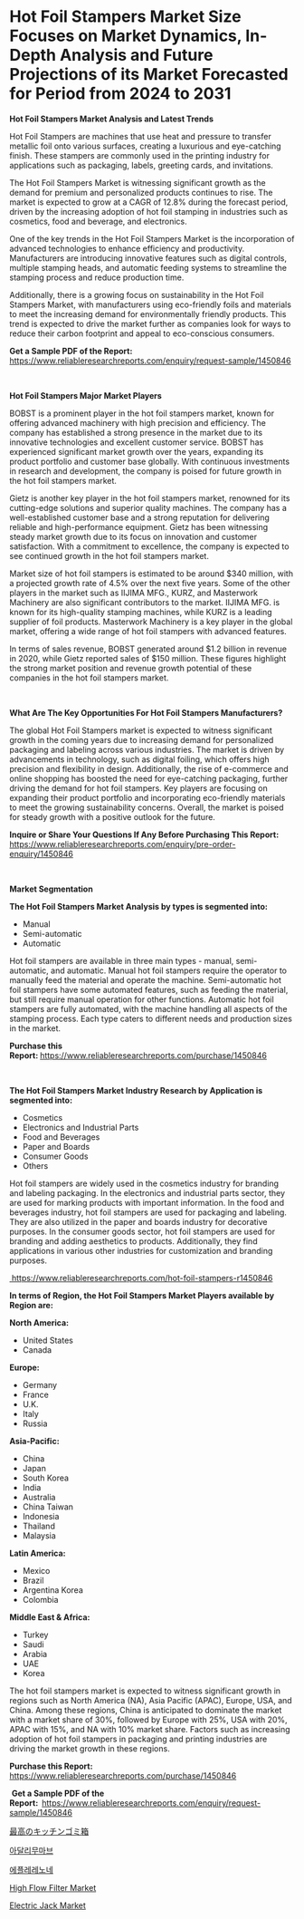 <p><h1>Hot Foil Stampers Market Size Focuses on Market Dynamics, In-Depth Analysis and Future Projections of its Market Forecasted for Period from 2024 to 2031</h1></p><p><strong>Hot Foil Stampers Market Analysis and Latest Trends</strong></p>
<p><p>Hot Foil Stampers are machines that use heat and pressure to transfer metallic foil onto various surfaces, creating a luxurious and eye-catching finish. These stampers are commonly used in the printing industry for applications such as packaging, labels, greeting cards, and invitations.</p><p>The Hot Foil Stampers Market is witnessing significant growth as the demand for premium and personalized products continues to rise. The market is expected to grow at a CAGR of 12.8% during the forecast period, driven by the increasing adoption of hot foil stamping in industries such as cosmetics, food and beverage, and electronics. </p><p>One of the key trends in the Hot Foil Stampers Market is the incorporation of advanced technologies to enhance efficiency and productivity. Manufacturers are introducing innovative features such as digital controls, multiple stamping heads, and automatic feeding systems to streamline the stamping process and reduce production time.</p><p>Additionally, there is a growing focus on sustainability in the Hot Foil Stampers Market, with manufacturers using eco-friendly foils and materials to meet the increasing demand for environmentally friendly products. This trend is expected to drive the market further as companies look for ways to reduce their carbon footprint and appeal to eco-conscious consumers.</p></p>
<p><strong>Get a Sample PDF of the Report:&nbsp;</strong> <a href="https://www.reliableresearchreports.com/enquiry/request-sample/1450846">https://www.reliableresearchreports.com/enquiry/request-sample/1450846</a></p>
<p>&nbsp;</p>
<p><strong>Hot Foil Stampers Major Market Players</strong></p>
<p><p>BOBST is a prominent player in the hot foil stampers market, known for offering advanced machinery with high precision and efficiency. The company has established a strong presence in the market due to its innovative technologies and excellent customer service. BOBST has experienced significant market growth over the years, expanding its product portfolio and customer base globally. With continuous investments in research and development, the company is poised for future growth in the hot foil stampers market.</p><p>Gietz is another key player in the hot foil stampers market, renowned for its cutting-edge solutions and superior quality machines. The company has a well-established customer base and a strong reputation for delivering reliable and high-performance equipment. Gietz has been witnessing steady market growth due to its focus on innovation and customer satisfaction. With a commitment to excellence, the company is expected to see continued growth in the hot foil stampers market.</p><p>Market size of hot foil stampers is estimated to be around $340 million, with a projected growth rate of 4.5% over the next five years. Some of the other players in the market such as IIJIMA MFG., KURZ, and Masterwork Machinery are also significant contributors to the market. IIJIMA MFG. is known for its high-quality stamping machines, while KURZ is a leading supplier of foil products. Masterwork Machinery is a key player in the global market, offering a wide range of hot foil stampers with advanced features.</p><p>In terms of sales revenue, BOBST generated around $1.2 billion in revenue in 2020, while Gietz reported sales of $150 million. These figures highlight the strong market position and revenue growth potential of these companies in the hot foil stampers market.</p></p>
<p>&nbsp;</p>
<p><strong>What Are The Key Opportunities For Hot Foil Stampers Manufacturers?</strong></p>
<p><p>The global Hot Foil Stampers market is expected to witness significant growth in the coming years due to increasing demand for personalized packaging and labeling across various industries. The market is driven by advancements in technology, such as digital foiling, which offers high precision and flexibility in design. Additionally, the rise of e-commerce and online shopping has boosted the need for eye-catching packaging, further driving the demand for hot foil stampers. Key players are focusing on expanding their product portfolio and incorporating eco-friendly materials to meet the growing sustainability concerns. Overall, the market is poised for steady growth with a positive outlook for the future.</p></p>
<p><strong>Inquire or Share Your Questions If Any Before Purchasing This Report:</strong> <a href="https://www.reliableresearchreports.com/enquiry/pre-order-enquiry/1450846">https://www.reliableresearchreports.com/enquiry/pre-order-enquiry/1450846</a></p>
<p>&nbsp;</p>
<p><strong>Market Segmentation</strong></p>
<p><strong>The Hot Foil Stampers Market Analysis by types is segmented into:</strong></p>
<p><ul><li>Manual</li><li>Semi-automatic</li><li>Automatic</li></ul></p>
<p><p>Hot foil stampers are available in three main types - manual, semi-automatic, and automatic. Manual hot foil stampers require the operator to manually feed the material and operate the machine. Semi-automatic hot foil stampers have some automated features, such as feeding the material, but still require manual operation for other functions. Automatic hot foil stampers are fully automated, with the machine handling all aspects of the stamping process. Each type caters to different needs and production sizes in the market.</p></p>
<p><strong>Purchase this Report:&nbsp;</strong><a href="https://www.reliableresearchreports.com/purchase/1450846">https://www.reliableresearchreports.com/purchase/1450846</a></p>
<p>&nbsp;</p>
<p><strong>The Hot Foil Stampers Market Industry Research by Application is segmented into:</strong></p>
<p><ul><li>Cosmetics</li><li>Electronics and Industrial Parts</li><li>Food and Beverages</li><li>Paper and Boards</li><li>Consumer Goods</li><li>Others</li></ul></p>
<p><p>Hot foil stampers are widely used in the cosmetics industry for branding and labeling packaging. In the electronics and industrial parts sector, they are used for marking products with important information. In the food and beverages industry, hot foil stampers are used for packaging and labeling. They are also utilized in the paper and boards industry for decorative purposes. In the consumer goods sector, hot foil stampers are used for branding and adding aesthetics to products. Additionally, they find applications in various other industries for customization and branding purposes.</p></p>
<p><a href="https://www.reliableresearchreports.com/hot-foil-stampers-r1450846">&nbsp;https://www.reliableresearchreports.com/hot-foil-stampers-r1450846</a></p>
<p><strong>In terms of Region, the Hot Foil Stampers Market Players available by Region are:</strong></p>
<p>
    <p> <strong> North America: </strong>
        <ul>
            <li>United States</li>
            <li>Canada</li>
        </ul>
        </p> 
    <p> <strong> Europe: </strong>
        <ul>
            <li>Germany</li>
            <li>France</li>
            <li>U.K.</li>
            <li>Italy</li>
            <li>Russia</li>
        </ul>
        </p> 
    <p> <strong> Asia-Pacific: </strong>
        <ul>
            <li>China</li>
            <li>Japan</li>
            <li>South Korea</li>
            <li>India</li>
            <li>Australia</li>
            <li>China Taiwan</li>
            <li>Indonesia</li>
            <li>Thailand</li>
            <li>Malaysia</li>
        </ul>
        </p> 
    <p> <strong> Latin America: </strong>
        <ul>
            <li>Mexico</li>
            <li>Brazil</li>
            <li>Argentina Korea</li>
            <li>Colombia</li>
        </ul>
        </p> 
    <p> <strong> Middle East & Africa: </strong>
        <ul>
            <li>Turkey</li>
            <li>Saudi</li>
            <li>Arabia</li>
            <li>UAE</li>
            <li>Korea</li>
        </ul>
    </p>
    </p>
<p><p>The hot foil stampers market is expected to witness significant growth in regions such as North America (NA), Asia Pacific (APAC), Europe, USA, and China. Among these regions, China is anticipated to dominate the market with a market share of 30%, followed by Europe with 25%, USA with 20%, APAC with 15%, and NA with 10% market share. Factors such as increasing adoption of hot foil stampers in packaging and printing industries are driving the market growth in these regions.</p></p>
<p><strong>Purchase this Report: </strong><a href="https://www.reliableresearchreports.com/purchase/1450846">https://www.reliableresearchreports.com/purchase/1450846</a></p>
<p>&nbsp;<strong>Get a Sample PDF of the Report:&nbsp;&nbsp;</strong><a href="https://www.reliableresearchreports.com/enquiry/request-sample/1450846">https://www.reliableresearchreports.com/enquiry/request-sample/1450846</a></p>
<p><strong></strong></p>
<p><p><a href="https://github.com/mm14022023/Market-Research-Report-List-1/blob/main/194081835721.md">最高のキッチンゴミ箱</a></p><p><a href="https://github.com/CliftonFisher9067/Market-Research-Report-List-1/blob/main/797617532720.md">아달리무마브</a></p><p><a href="https://github.com/fernandotryO5lson96765/Market-Research-Report-List-1/blob/main/241909632721.md">에플레레노네</a></p><p><a href="https://github.com/Sarissaschmalingtr6fz2739/Market-Research-Report-List-2/blob/main/high-flow-filter-market.md">High Flow Filter Market</a></p><p><a href="https://github.com/jodemen/Market-Research-Report-List-2/blob/main/electric-jack-market.md">Electric Jack Market</a></p></p>